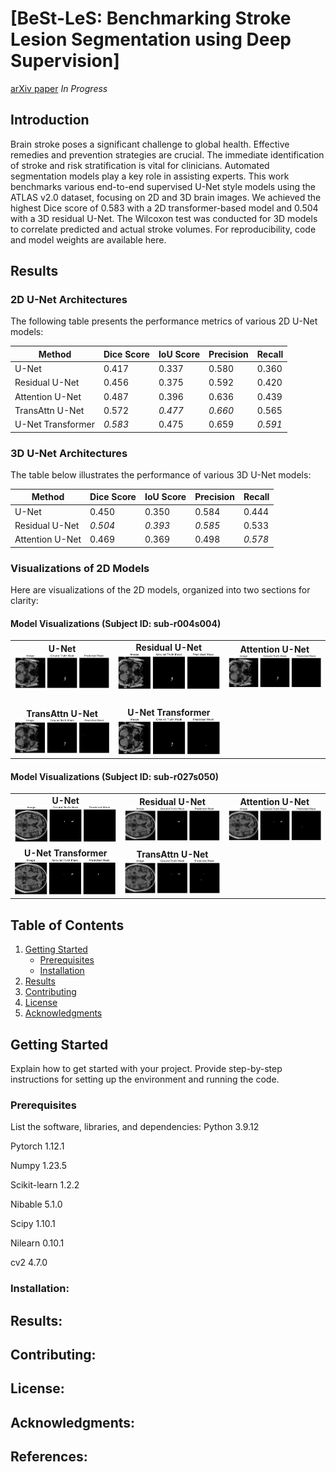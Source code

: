 # [BeSt-LeS: Benchmarking Stroke Lesion Segmentation using Deep Supervision]
[arXiv paper]((https://arxiv.org/abs/2310.07060))
*In Progress*

## Introduction

Brain stroke poses a significant challenge to global health. Effective remedies and prevention strategies are crucial. The immediate identification of stroke and risk stratification is vital for clinicians. Automated segmentation models play a key role in assisting experts. This work benchmarks various end-to-end supervised U-Net style models using the ATLAS v2.0 dataset, focusing on 2D and 3D brain images. We achieved the highest Dice score of 0.583 with a 2D transformer-based model and 0.504 with a 3D residual U-Net. The Wilcoxon test was conducted for 3D models to correlate predicted and actual stroke volumes. For reproducibility, code and model weights are available here.

## Results

### 2D U-Net Architectures

The following table presents the performance metrics of various 2D U-Net models:

| Method                | Dice Score | IoU Score | Precision | Recall |
|-----------------------|------------|-----------|-----------|--------|
| U-Net                 | 0.417      | 0.337     | 0.580     | 0.360  |
| Residual U-Net        | 0.456      | 0.375     | 0.592     | 0.420  |
| Attention U-Net       | 0.487      | 0.396     | 0.636     | 0.439  |
| TransAttn U-Net       | 0.572      | *0.477*   | *0.660*   | 0.565  |
| U-Net Transformer     | *0.583*    | 0.475     | 0.659     | *0.591*|

### 3D U-Net Architectures

The table below illustrates the performance of various 3D U-Net models:

| Method                | Dice Score | IoU Score | Precision | Recall |
|-----------------------|------------|-----------|-----------|--------|
| U-Net                 | 0.450      | 0.350     | 0.584     | 0.444  |
| Residual U-Net        | *0.504*    | *0.393*   | *0.585*   | 0.533  |
| Attention U-Net       | 0.469      | 0.369     | 0.498     | *0.578*|

### Visualizations of 2D Models

Here are visualizations of the 2D models, organized into two sections for clarity:

#### Model Visualizations (Subject ID: sub-r004s004)

<table>
  <tr>
    <td style="text-align:center; vertical-align:middle"><strong>U-Net</strong><br><img src="docs/sub-r004s004_U-NET.gif" alt="U-Net Visualization" width="300"/></td>
    <td style="text-align:center; vertical-align:middle"><strong>Residual U-Net</strong><br><img src="docs/sub-r004s004_res-UNET.gif" alt="Residual U-Net Visualization" width="300"/></td>
    <td style="text-align:center; vertical-align:middle"><strong>Attention U-Net</strong><br><img src="docs/sub-r004s004_attention-U-NET.gif" alt="Attention U-Net Visualization" width="300"/></td>
  </tr>
  <tr>
    <td colspan="3" style="text-align:center; padding:10px;"></td>
  </tr>
  <tr>
    <td style="text-align:center; vertical-align:middle"><strong>TransAttn U-Net</strong><br><img src="docs/sub-r004s004_transattn-UNET.gif" alt="TransAttn U-Net Visualization" width="300"/></td>
    <td style="text-align:center; vertical-align:middle"><strong>U-Net Transformer</strong><br><img src="docs/sub-r004s004_U-NET-Transformer.gif" alt="U-Net Transformer Visualization" width="300"/></td>
  </tr>
</table>

#### Model Visualizations (Subject ID: sub-r027s050)

<table>
  <tr>
    <td style="text-align:center; vertical-align:middle"><strong>U-Net</strong><br><img src="docs/sub-r027s050_U-NET.gif" alt="U-Net Visualization" width="300"/></td>
    <td style="text-align:center; vertical-align:middle"><strong>Residual U-Net</strong><br><img src="docs/sub-r027s050_res-U-NET.gif" alt="Residual U-Net Visualization" width="300"/></td>
    <td style="text-align:center; vertical-align:middle"><strong>Attention U-Net</strong><br><img src="docs/sub-r027s050-attnetion-U-NET.gif" alt="Attention U-Net Visualization" width="300"/></td>
  </tr>
  <tr>
    <td style="text-align:center; vertical-align:middle"><strong>U-Net Transformer</strong><br><img src="docs/sub-r027s050-transattn-U-NET.gif" alt="U-Net Transformer Visualization" width="300"/></td>
    <td style="text-align:center; vertical-align:middle"><strong>TransAttn U-Net</strong><br><img src="docs/sub-r027s050-U-NET-Transformer.gif" alt="TransAttn U-Net Visualization" width="300"/></td>
  </tr>
</table>




## Table of Contents

1. [Getting Started](#getting-started)
    - [Prerequisites](#prerequisites)
    - [Installation](#installation)
2. [Results](#results)
3. [Contributing](#contributing)
4. [License](#license)
5. [Acknowledgments](#acknowledgments)

## Getting Started

Explain how to get started with your project. Provide step-by-step instructions for setting up the environment and running the code.

### Prerequisites
List the software, libraries, and dependencies:
Python 3.9.12

Pytorch 1.12.1

Numpy 1.23.5

Scikit-learn 1.2.2

Nibable 5.1.0

Scipy 1.10.1

Nilearn 0.10.1

cv2 4.7.0

### Installation:




## Results:

## Contributing:


## License:


## Acknowledgments:


## References:



